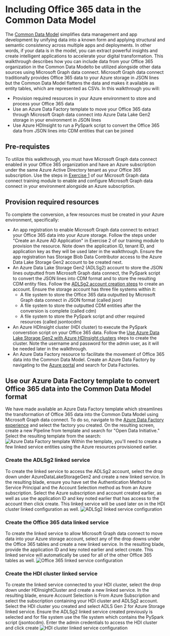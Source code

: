 # Including Office 365 data in the Common Data Model 

The [Common Data Model](https://docs.microsoft.com/en-us/common-data-model/) simplifies data management and app development by unifying data into a known form and applying structural and semantic consistency across multiple apps and deployments. In other words, if your data is in the model, you can extract powerful insights and create intelligent applications to accelerate your digital transformation. This walkthrough describes how you can include data from your Office 365 organization in the Common Data Modelto be utilized alongside other data sources using Microsoft Graph data connect. 
Microsoft Graph data connect traditionally provides Office 365 data to your Azure storage in JSON lines but the Common Data Model flattens the data and makes it available as entity tables, which are represented as CSVs. In this walkthrough you will:
* Provision required resources in your Azure environment to store and process your Office 365 data 
* Use an Azure Data Factory template to move your Office 365 data through Microsoft Graph data connect into Azure Data Lake Gen2 storage in your environment in JSON lines
* Use Azure HDInsight to run a PySpark script to convert the Office 365 data from JSON lines into CDM entities that can be joined 
## Pre-requistes
To utilize this walkthrough, you must have Microsoft Graph data connect enabled in your Office 365 organization and have an Azure subscription under the same Azure Active Directory tenant as your Office 365 subscription. Use the steps in [Exercise 1](https://github.com/microsoftgraph/msgraph-training-dataconnect/blob/master/Lab.md) of our Microsoft Graph data connect training module to enable and configure Microsoft Graph data connect in your environment alongside an Azure subscription.  
## Provision required resources 
To complete the conversion, a few resources must be created in your Azure environment, specifically:
* An app registration to enable Microsoft Graph data connect to extract your Office 365 data into your Azure storage. Follow the steps under "Create an Azure AD Application" in Exercise 2 of our training module to provision the resource. Note down the application ID, tenant ID, and application key as they will be used later in the walkthrough. Ensure the app registration has Storage Blob Data Contributor access to the Azure Data Lake Storage Gen2 account to be created next.
* An Azure Data Lake Storage Gen2 (ADLSg2) account to store the JSON lines outputted from Microsoft Graph data connect, the PySpark script to convert the JSON lines into CDM format and to store the resulting CDM entity files. Follow the [ADLSg2 account creation steps](https://docs.microsoft.com/en-us/azure/storage/blobs/data-lake-storage-quickstart-create-account) to create an account. Ensure the storage account has three file systems within it:
  - A file system to store the Office 365 data outputted by Microsoft Graph data connect in JSON format (called json)
  - A file system to store the outputted CDM entities after the conversion is complete (called cdm)
  - A file system to store the PySpark script and other required resources (called jsontocdm)
* An Azure HDInsight cluster (HDI cluster) to execute the PySpark converstion script on your Office 365 data. Follow the [Use Azure Data Lake Storage Gen2 with Azure HDInsight clusters](https://docs.microsoft.com/en-us/azure/hdinsight/hdinsight-hadoop-use-data-lake-storage-gen2) steps to create the cluster. Note the username and password for the admin user, as it will be needed later in the walkthrough.
* An Azure Data Factory resource to facilitate the movement of Office 365 data into the Common Data Model. Create an Azure Data Factory by navigating to the [Azure portal](https://portal.azure.com/) and search for Data Factories. 

## Use our Azure Data Factory template to convert Office 365 data into the Common Data Model format
We have made available an Azure Data Factory template which streamlines the transformation of Office 365 data into the Common Data Model using Microsoft Graph data connect. To do so, navigate to the [Azure Data Factory experience](https://datafactoryv2.azure.com/) and select the factory you created. On the resulting screen, create a new Pipeline from template and search for "Open Data Initiative." Select the resulting template from the search: 
![Azure Data Factory template](https://github.com/OfficeDev/MS-Graph-Data-Connect/blob/master/Common-Data-Model/images/template.PNG)
Within the template, you'll need to create a few linked service entities using the Azure resources provisioned earlier. 

### Create the ADLSg2 linked service
To create the linked service to access the ADLSg2 account, select the drop down under AzureDataLakeStorageGen2 and create a new linked service. In the resulting blade, ensure you have set the Authentication Method to Service Principal and the Account Selection method as from an Azure subscription. Select the Azure subscription and account created earlier, as well as use the application ID and key noted earlier that has access to the account then click create. This linked service will be used later on in the HDI cluster linked configuration as well.
![ADLSg2 linked service configuration](https://github.com/OfficeDev/MS-Graph-Data-Connect/blob/master/Common-Data-Model/images/ADLSg2LS.PNG)

### Create the Office 365 data linked service
To create the linked service to allow Microsoft Graph data connect to move data into your Azure storage account, select any of the drop downs under the Office 365 tables and create a new linked service. In the resulting blade, provide the application ID and key noted earlier and select create. This linked service will automatically be used for all of the other Office 365 tables as well. 
![Office 365 linked service configuration](https://github.com/OfficeDev/MS-Graph-Data-Connect/blob/master/Common-Data-Model/images/O365LS.PNG)

### Create the HDI cluster linked service
To create the linked service connected to your HDI cluster, select the drop down under HDInsightCluster and create a new linked service. In the resulting blade, ensure Account Selection is From Azure Subscription and select the subscription containing your HDI cluster and ADLSg2 account. Select the HDI cluster you created and select ADLS Gen 2 for Azure Storage linked service. Ensure the ADLSg2 linked service created previously is selected and for file system use the file system which contains the PySpark script (jsontocdm). Enter the admin credentials to access the HDI cluster and click create
![HDI cluster linked service configuration](https://github.com/OfficeDev/MS-Graph-Data-Connect/blob/master/Common-Data-Model/images/HDILS.PNG) 

